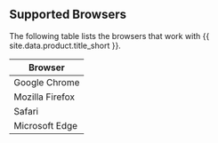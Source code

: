 ## Supported Browsers

The following table lists the browsers that work with {{ site.data.product.title_short }}.

| Browser         |
| --------------- |
| Google Chrome   |
| Mozilla Firefox |
| Safari          |
| Microsoft Edge  |
